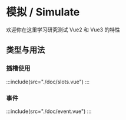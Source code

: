 # 模拟 / Simulate

欢迎你在这里学习研究测试 Vue2 和 Vue3 的特性

## 类型与用法


### 插槽使用 <design-tag></design-tag>

:::include(src="./doc/slots.vue")
::: 


### 事件 <design-tag></design-tag>
:::include(src="./doc/event.vue")
:::


